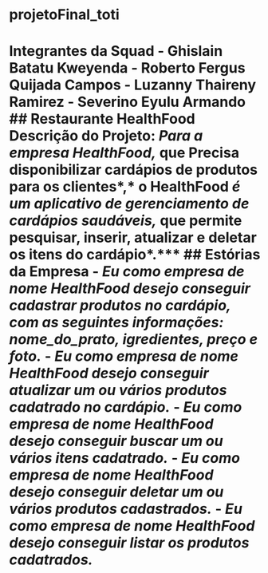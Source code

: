 # projetoFinal_toti
# Integrantes da Squad  - Ghislain Batatu Kweyenda - Roberto Fergus Quijada Campos - Luzanny Thaireny Ramirez - Severino Eyulu Armando  ## Restaurante HealthFood  Descrição do Projeto:  **Para a empresa HealthFood*,* que Precisa disponibilizar cardápios de produtos para os clientes*,* o HealthFood **é um aplicativo de gerenciamento de cardápios saudáveis*,* que permite pesquisar, inserir, atualizar e deletar os itens do cardápio*.***  ## Estórias da Empresa  - *Eu como empresa de nome HealthFood desejo conseguir cadastrar produtos no cardápio, com as seguintes informações: nome_do_prato, igredientes, preço e foto.* - *Eu como empresa de nome HealthFood desejo conseguir atualizar um ou vários produtos cadatrado no cardápio.* - *Eu como empresa de nome HealthFood desejo conseguir buscar um ou vários itens cadatrado.* - *Eu como empresa de nome HealthFood desejo conseguir deletar um ou vários produtos cadastrados.* - *Eu como empresa de nome HealthFood desejo conseguir listar os produtos cadatrados.*
